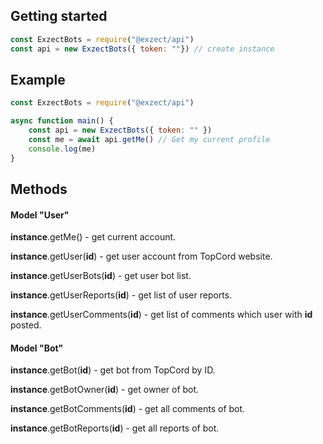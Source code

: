 ## Getting started
```js
const ExzectBots = require("@exzect/api")
const api = new ExzectBots({ token: ""}) // create instance
```

## Example
```js
const ExzectBots = require("@exzect/api")

async function main() {
    const api = new ExzectBots({ token: "" })
    const me = await api.getMe() // Get my current profile
    console.log(me)
}
```

## Methods

#### Model "User"
__instance__.getMe() - get current account.

__instance__.getUser(__id__) - get user account from TopCord website.

__instance__.getUserBots(__id__) - get user bot list.

__instance__.getUserReports(__id__) - get list of user reports.

__instance__.getUserComments(__id__) - get list of comments which user with __id__ posted.

#### Model "Bot"

__instance__.getBot(__id__) - get bot from TopCord by ID.

__instance__.getBotOwner(__id__) - get owner of bot.

__instance__.getBotComments(__id__) - get all comments of bot.

__instance__.getBotReports(__id__) - get all reports of bot.


